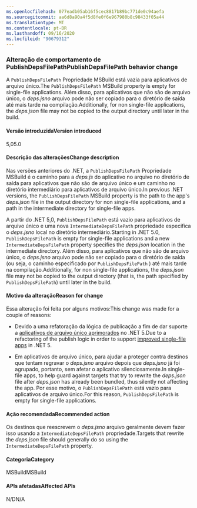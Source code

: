 ```yaml
---
ms.openlocfilehash: 077eadb05ab16f5cec8817b89bc771de0c94aefa
ms.sourcegitcommit: aa6d8a90a4f5d8fe0f6e967980b8c98433f05a44
ms.translationtype: MT
ms.contentlocale: pt-BR
ms.lasthandoff: 09/16/2020
ms.locfileid: "90679312"
---
```

### <a name="publishdepsfilepath-behavior-change"></a><span data-ttu-id="03983-101">Alteração de comportamento de PublishDepsFilePath</span><span class="sxs-lookup"><span data-stu-id="03983-101">PublishDepsFilePath behavior change</span></span>

<span data-ttu-id="03983-102">A `PublishDepsFilePath` Propriedade MSBuild está vazia para aplicativos de arquivo único.</span><span class="sxs-lookup"><span data-stu-id="03983-102">The `PublishDepsFilePath` MSBuild property is empty for single-file applications.</span></span> <span data-ttu-id="03983-103">Além disso, para aplicativos que não são de arquivo único, o *deps.jsno* arquivo pode não ser copiado para o diretório de saída até mais tarde na compilação.</span><span class="sxs-lookup"><span data-stu-id="03983-103">Additionally, for non single-file applications, the *deps.json* file may not be copied to the output directory until later in the build.</span></span>

#### <a name="version-introduced"></a><span data-ttu-id="03983-104">Versão introduzida</span><span class="sxs-lookup"><span data-stu-id="03983-104">Version introduced</span></span>

<span data-ttu-id="03983-105">5,0</span><span class="sxs-lookup"><span data-stu-id="03983-105">5.0</span></span>

#### <a name="change-description"></a><span data-ttu-id="03983-106">Descrição das alterações</span><span class="sxs-lookup"><span data-stu-id="03983-106">Change description</span></span>

<span data-ttu-id="03983-107">Nas versões anteriores do .NET, a `PublishDepsFilePath` Propriedade MSBuild é o caminho para a *deps.js* do aplicativo no arquivo no diretório de saída para aplicativos que não são de arquivo único e um caminho no diretório intermediário para aplicativos de arquivo único.</span><span class="sxs-lookup"><span data-stu-id="03983-107">In previous .NET versions, the `PublishDepsFilePath` MSBuild property is the path to the app's *deps.json* file in the output directory for non single-file applications, and a path in the intermediate directory for single-file apps.</span></span>

<span data-ttu-id="03983-108">A partir do .NET 5,0, `PublishDepsFilePath` está vazio para aplicativos de arquivo único e uma nova `IntermediateDepsFilePath` propriedade especifica o *deps.jsno* local no diretório intermediário.</span><span class="sxs-lookup"><span data-stu-id="03983-108">Starting in .NET 5.0, `PublishDepsFilePath` is empty for single-file applications and a new `IntermediateDepsFilePath` property specifies the *deps.json* location in the intermediate directory.</span></span> <span data-ttu-id="03983-109">Além disso, para aplicativos que não são de arquivo único, o *deps.jsno* arquivo pode não ser copiado para o diretório de saída (ou seja, o caminho especificado por `PublishDepsFilePath` ) até mais tarde na compilação.</span><span class="sxs-lookup"><span data-stu-id="03983-109">Additionally, for non single-file applications, the *deps.json* file may not be copied to the output directory (that is, the path specified by `PublishDepsFilePath`) until later in the build.</span></span>

#### <a name="reason-for-change"></a><span data-ttu-id="03983-110">Motivo da alteração</span><span class="sxs-lookup"><span data-stu-id="03983-110">Reason for change</span></span>

<span data-ttu-id="03983-111">Essa alteração foi feita por alguns motivos:</span><span class="sxs-lookup"><span data-stu-id="03983-111">This change was made for a couple of reasons:</span></span>

- <span data-ttu-id="03983-112">Devido a uma refatoração da lógica de publicação a fim de dar suporte a [aplicativos de arquivo único aprimorados](https://github.com/dotnet/designs/blob/master/accepted/2020/single-file/design.md) no .NET 5.</span><span class="sxs-lookup"><span data-stu-id="03983-112">Due to a refactoring of the publish logic in order to support [improved single-file apps](https://github.com/dotnet/designs/blob/master/accepted/2020/single-file/design.md) in .NET 5.</span></span>

- <span data-ttu-id="03983-113">Em aplicativos de arquivo único, para ajudar a proteger contra destinos que tentam regravar o *deps.jsno* arquivo depois que *deps.jsno* já foi agrupado, portanto, sem afetar o aplicativo silenciosamente.</span><span class="sxs-lookup"><span data-stu-id="03983-113">In single-file apps, to help guard against targets that try to rewrite the *deps.json* file after *deps.json* has already been bundled, thus silently not affecting the app.</span></span> <span data-ttu-id="03983-114">Por esse motivo, o `PublishDepsFilePath` está vazio para aplicativos de arquivo único.</span><span class="sxs-lookup"><span data-stu-id="03983-114">For this reason, `PublishDepsFilePath` is empty for single-file applications.</span></span>

#### <a name="recommended-action"></a><span data-ttu-id="03983-115">Ação recomendada</span><span class="sxs-lookup"><span data-stu-id="03983-115">Recommended action</span></span>

<span data-ttu-id="03983-116">Os destinos que reescrevem o *deps.jsno* arquivo geralmente devem fazer isso usando a `IntermediateDepsFilePath` propriedade.</span><span class="sxs-lookup"><span data-stu-id="03983-116">Targets that rewrite the *deps.json* file should generally do so using the `IntermediateDepsFilePath` property.</span></span>

#### <a name="category"></a><span data-ttu-id="03983-117">Categoria</span><span class="sxs-lookup"><span data-stu-id="03983-117">Category</span></span>

<span data-ttu-id="03983-118">MSBuild</span><span class="sxs-lookup"><span data-stu-id="03983-118">MSBuild</span></span>

#### <a name="affected-apis"></a><span data-ttu-id="03983-119">APIs afetadas</span><span class="sxs-lookup"><span data-stu-id="03983-119">Affected APIs</span></span>

<span data-ttu-id="03983-120">N/D</span><span class="sxs-lookup"><span data-stu-id="03983-120">N/A</span></span>

<!--

#### Affected APIs

Not detectable via API analysis.

-->
